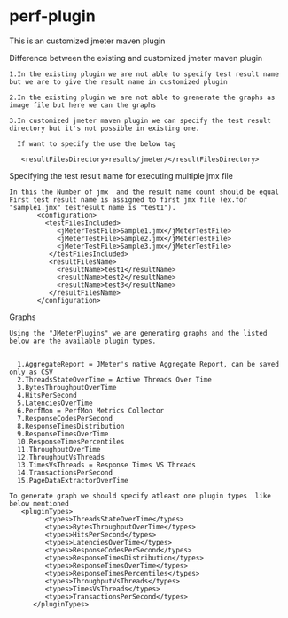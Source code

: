 perf-plugin
===========

This is an customized jmeter maven plugin


Difference between the existing and customized jmeter maven plugin

    1.In the existing plugin we are not able to specify test result name but we are to give the result name in customized plugin

    2.In the existing plugin we are not able to grenerate the graphs as image file but here we can the graphs

    3.In customized jmeter maven plugin we can specify the test result directory but it's not possible in existing one.
  
      If want to specify the use the below tag
    
       <resultFilesDirectory>results/jmeter/</resultFilesDirectory>

Specifying the test result name for executing multiple jmx file

    In this the Number of jmx  and the result name count should be equal
    First test result name is assigned to first jmx file (ex.for "sample1.jmx" testresult name is "test1").
           <configuration>
             <testFilesIncluded>
                <jMeterTestFile>Sample1.jmx</jMeterTestFile>
                <jMeterTestFile>Sample2.jmx</jMeterTestFile>
                <jMeterTestFile>Sample3.jmx</jMeterTestFile>
              </testFilesIncluded>
              <resultFilesName>
                <resultName>test1</resultName>
                <resultName>test2</resultName>
                <resultName>test3</resultName>
              </resultFilesName>	
           </configuration>
           
Graphs

    Using the "JMeterPlugins" we are generating graphs and the listed below are the available plugin types.
  
  
      1.AggregateReport = JMeter's native Aggregate Report, can be saved only as CSV
      2.ThreadsStateOverTime = Active Threads Over Time
      3.BytesThroughputOverTime
      4.HitsPerSecond
      5.LatenciesOverTime
      6.PerfMon = PerfMon Metrics Collector
      7.ResponseCodesPerSecond
      8.ResponseTimesDistribution
      9.ResponseTimesOverTime
      10.ResponseTimesPercentiles
      11.ThroughputOverTime
      12.ThroughputVsThreads
      13.TimesVsThreads = Response Times VS Threads
      14.TransactionsPerSecond
      15.PageDataExtractorOverTime
      
    To generate graph we should specify atleast one plugin types  like below mentioned
       <pluginTypes>
             <types>ThreadsStateOverTime</types>
             <types>BytesThroughputOverTime</types>
             <types>HitsPerSecond</types>
             <types>LatenciesOverTime</types>
             <types>ResponseCodesPerSecond</types>
             <types>ResponseTimesDistribution</types>
             <types>ResponseTimesOverTime</types>
             <types>ResponseTimesPercentiles</types>
             <types>ThroughputVsThreads</types>
             <types>TimesVsThreads</types>
             <types>TransactionsPerSecond</types>
          </pluginTypes>
  
